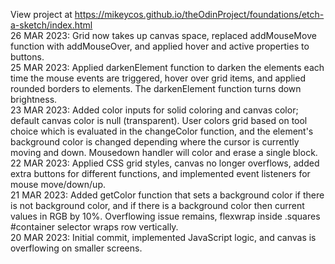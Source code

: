 View project at <https://mikeycos.github.io/theOdinProject/foundations/etch-a-sketch/index.html>  
26 MAR 2023: Grid now takes up canvas space, replaced addMouseMove function with addMouseOver, and applied hover and active properties to buttons.  
25 MAR 2023: Applied darkenElement function to darken the elements each time the mouse events are triggered, hover over grid items, and applied rounded borders to elements. The darkenElement function turns down brightness.  
23 MAR 2023: Added color inputs for solid coloring and canvas color; default canvas color is null (transparent). User colors grid based on tool choice which is evaluated in the changeColor function, and the element's background color is changed depending where the cursor is currently moving and down. Mousedown handler will color and erase a single block.  
22 MAR 2023: Applied CSS grid styles, canvas no longer overflows, added extra buttons for different functions, and implemented event listeners for mouse move/down/up.  
21 MAR 2023: Added getColor function that sets a background color if there is not background color, and if there is a background color then current values in RGB by 10%. Overflowing issue remains, flexwrap inside .squares #container selector wraps row vertically.  
20 MAR 2023: Initial commit, implemented JavaScript logic, and canvas is overflowing on smaller screens.  
